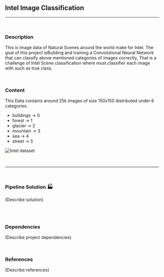 ## Intel Image Classification
<hr>
<br>

### Description 

This is image data of Natural Scenes around the world make for Intel. The goal of this project isBuilding and training a Convolutional Neural Network that can classify above mentioned categories of images correctly, That is a challenge of Intel Scene classification where must classifier each image with such as true class.


<br>


### Content

This Data contains around 25k images of size 150x150 distributed under 6 categories.

* buildings -> 0
* forest -> 1
* glacier -> 2
* mountain -> 3
* sea -> 4
* street -> 5 



![Intel dataset](https://miro.medium.com/max/700/1*GauhLqkNIW89cFEpDKlWqw.png)



<br>
<hr>
<br>




### Pipeline Solution 🏭

 (Describe solution)
 
 
<br>
<br>



### Dependencies 


(Describe project dependencies) 


<br> 


### References

(Describe references) 
 
 
